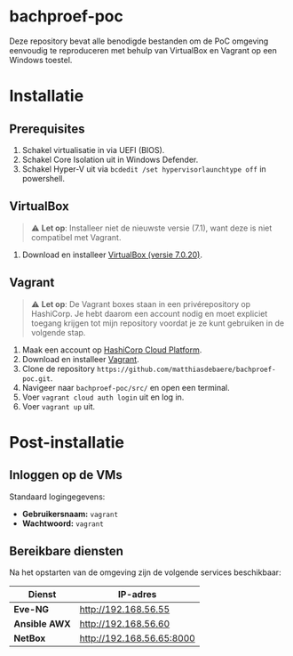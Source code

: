 # bachproef-poc
Deze repository bevat alle benodigde bestanden om de PoC omgeving eenvoudig te reproduceren met behulp van VirtualBox en Vagrant op een Windows toestel.

# Installatie
## Prerequisites
1. Schakel virtualisatie in via UEFI (BIOS).  
2. Schakel Core Isolation uit in Windows Defender.
3. Schakel Hyper-V uit via `bcdedit /set hypervisorlaunchtype off` in powershell.

## VirtualBox    
> ⚠️ **Let op**: Installeer niet de nieuwste versie (7.1), want deze is niet compatibel met Vagrant.
1. Download en installeer [VirtualBox (versie 7.0.20)](https://www.virtualbox.org/wiki/Download_Old_Builds_7_0).

## Vagrant  
> ⚠️ **Let op**: De Vagrant boxes staan in een privérepository op HashiCorp. Je hebt daarom een account nodig en moet expliciet toegang krijgen tot mijn repository voordat je ze kunt gebruiken in de volgende stap.
1. Maak een account op [HashiCorp Cloud Platform](https://portal.cloud.hashicorp.com/sign-up).
2. Download en installeer [Vagrant](https://www.vagrantup.com/).
3. Clone de repository `https://github.com/matthiasdebaere/bachproef-poc.git`.
4. Navigeer naar `bachproef-poc/src/` en open een terminal.
5. Voer `vagrant cloud auth login` uit en log in.
6. Voer `vagrant up` uit.

# Post-installatie
## Inloggen op de VMs
Standaard logingegevens:
- **Gebruikersnaam:** `vagrant`  
- **Wachtwoord:** `vagrant`

## Bereikbare diensten
Na het opstarten van de omgeving zijn de volgende services beschikbaar:

| Dienst           | IP-adres       |
|------------------|----------------|
| **Eve-NG**        | http://192.168.56.55  |
| **Ansible AWX**   | http://192.168.56.60  |
| **NetBox**        | http://192.168.56.65:8000  |
